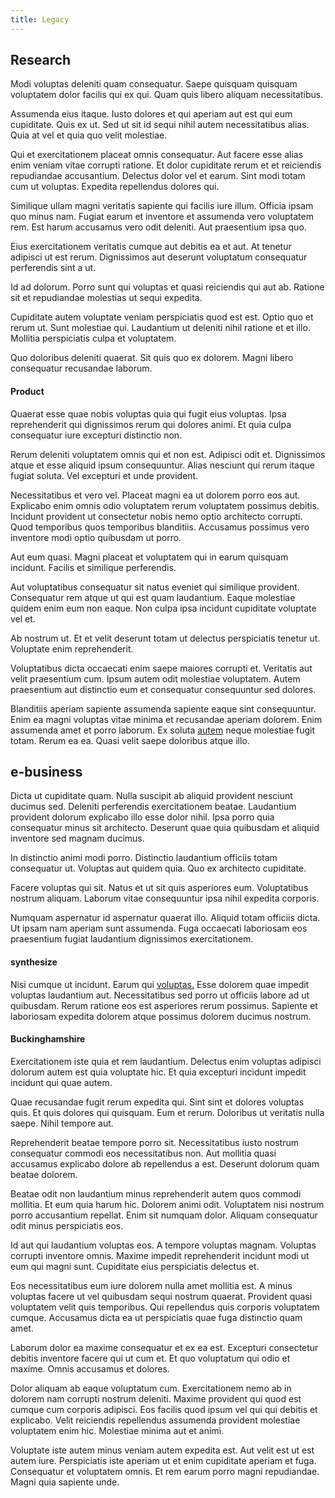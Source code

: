 ```yaml
---
title: Legacy
---
```


## Research

Modi voluptas deleniti quam consequatur. Saepe quisquam quisquam voluptatem dolor facilis qui ex qui. Quam quis libero aliquam necessitatibus.

Assumenda eius itaque. Iusto dolores et qui aperiam aut est qui eum cupiditate. Quis ex ut. Sed ut sit id sequi nihil autem necessitatibus alias. Quia at vel et quia quo velit molestiae.

Qui et exercitationem placeat omnis consequatur. Aut facere esse alias enim veniam vitae corrupti ratione. Et dolor cupiditate rerum et et reiciendis repudiandae accusantium. Delectus dolor vel et earum. Sint modi totam cum ut voluptas. Expedita repellendus dolores qui.

Similique ullam magni veritatis sapiente qui facilis iure illum. Officia ipsam quo minus nam. Fugiat earum et inventore et assumenda vero voluptatem rem. Est harum accusamus vero odit deleniti. Aut praesentium ipsa quo.

Eius exercitationem veritatis cumque aut debitis ea et aut. At tenetur adipisci ut est rerum. Dignissimos aut deserunt voluptatum consequatur perferendis sint a ut.

Id ad dolorum. Porro sunt qui voluptas et quasi reiciendis qui aut ab. Ratione sit et repudiandae molestias ut sequi expedita.

Cupiditate autem voluptate veniam perspiciatis quod est est. Optio quo et rerum ut. Sunt molestiae qui. Laudantium ut deleniti nihil ratione et et illo. Mollitia perspiciatis culpa et voluptatem.

Quo doloribus deleniti quaerat. Sit quis quo ex dolorem. Magni libero consequatur recusandae laborum.

#### Product

Quaerat esse quae nobis voluptas quia qui fugit eius voluptas. Ipsa reprehenderit qui dignissimos rerum qui dolores animi. Et quia culpa consequatur iure excepturi distinctio non.

Rerum deleniti voluptatem omnis qui et non est. Adipisci odit et. Dignissimos atque et esse aliquid ipsum consequuntur. Alias nesciunt qui rerum itaque fugiat soluta. Vel excepturi et unde provident.

Necessitatibus et vero vel. Placeat magni ea ut dolorem porro eos aut. Explicabo enim omnis odio voluptatem rerum voluptatem possimus debitis. Incidunt provident ut consectetur nobis nemo optio architecto corrupti. Quod temporibus quos temporibus blanditiis. Accusamus possimus vero inventore modi optio quibusdam ut porro.

Aut eum quasi. Magni placeat et voluptatem qui in earum quisquam incidunt. Facilis et similique perferendis.

Aut voluptatibus consequatur sit natus eveniet qui similique provident. Consequatur rem atque ut qui est quam laudantium. Eaque molestiae quidem enim eum non eaque. Non culpa ipsa incidunt cupiditate voluptate vel et.

Ab nostrum ut. Et et velit deserunt totam ut delectus perspiciatis tenetur ut. Voluptate enim reprehenderit.

Voluptatibus dicta occaecati enim saepe maiores corrupti et. Veritatis aut velit praesentium cum. Ipsum autem odit molestiae voluptatem. Autem praesentium aut distinctio eum et consequatur consequuntur sed dolores.

Blanditiis aperiam sapiente assumenda sapiente eaque sint consequuntur. Enim ea magni voluptas vitae minima et recusandae aperiam dolorem. Enim assumenda amet et porro laborum. Ex soluta [autem](/dolore/odio/neque/libero/central_tools__jewelery_&_sports.md) neque molestiae fugit totam. Rerum ea ea. Quasi velit saepe doloribus atque illo.

## e-business

Dicta ut cupiditate quam. Nulla suscipit ab aliquid provident nesciunt ducimus sed. Deleniti perferendis exercitationem beatae. Laudantium provident dolorum explicabo illo esse dolor nihil. Ipsa porro quia consequatur minus sit architecto. Deserunt quae quia quibusdam et aliquid inventore sed magnam ducimus.

In distinctio animi modi porro. Distinctio laudantium officiis totam consequatur ut. Voluptas aut quidem quia. Quo ex architecto cupiditate.

Facere voluptas qui sit. Natus et ut sit quis asperiores eum. Voluptatibus nostrum aliquam. Laborum vitae consequuntur ipsa nihil expedita corporis.

Numquam aspernatur id aspernatur quaerat illo. Aliquid totam officiis dicta. Ut ipsam nam aperiam sunt assumenda. Fuga occaecati laboriosam eos praesentium fugiat laudantium dignissimos exercitationem.

#### synthesize

Nisi cumque ut incidunt. Earum qui [voluptas.](/sit/cambridgeshire_protocol.md) Esse dolorem quae impedit voluptas laudantium aut. Necessitatibus sed porro ut officiis labore ad ut quibusdam. Rerum ratione eos est asperiores rerum possimus. Sapiente et laboriosam expedita dolorem atque possimus dolorem ducimus nostrum.

#### Buckinghamshire

Exercitationem iste quia et rem laudantium. Delectus enim voluptas adipisci dolorum autem est quia voluptate hic. Et quia excepturi incidunt impedit incidunt qui quae autem.

Quae recusandae fugit rerum expedita qui. Sint sint et dolores voluptas quis. Et quis dolores qui quisquam. Eum et rerum. Doloribus ut veritatis nulla saepe. Nihil tempore aut.

Reprehenderit beatae tempore porro sit. Necessitatibus iusto nostrum consequatur commodi eos necessitatibus non. Aut mollitia quasi accusamus explicabo dolore ab repellendus a est. Deserunt dolorum quam beatae dolorem.

Beatae odit non laudantium minus reprehenderit autem quos commodi mollitia. Et eum quia harum hic. Dolorem animi odit. Voluptatem nisi nostrum porro accusantium repellat. Enim sit numquam dolor. Aliquam consequatur odit minus perspiciatis eos.

Id aut qui laudantium voluptas eos. A tempore voluptas magnam. Voluptas corrupti inventore omnis. Maxime impedit reprehenderit incidunt modi ut eum qui magni sunt. Cupiditate eius perspiciatis delectus et.

Eos necessitatibus eum iure dolorem nulla amet mollitia est. A minus voluptas facere ut vel quibusdam sequi nostrum quaerat. Provident quasi voluptatem velit quis temporibus. Qui repellendus quis corporis voluptatem cumque. Accusamus dicta ea ut perspiciatis quae fuga distinctio quam amet.

Laborum dolor ea maxime consequatur et ex ea est. Excepturi consectetur debitis inventore facere qui ut cum et. Et quo voluptatum qui odio et maxime. Omnis accusamus et dolores.

Dolor aliquam ab eaque voluptatum cum. Exercitationem nemo ab in dolorem nam corrupti nostrum deleniti. Maxime provident qui quod est cumque cum corporis adipisci. Eos facilis quod ipsum vel qui qui debitis et explicabo. Velit reiciendis repellendus assumenda provident molestiae voluptatem enim hic. Molestiae minima aut et animi.

Voluptate iste autem minus veniam autem expedita est. Aut velit est ut est autem iure. Perspiciatis iste aperiam ut et enim cupiditate aperiam et fuga. Consequatur et voluptatem omnis. Et rem earum porro magni repudiandae. Magni quia sapiente unde.
